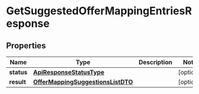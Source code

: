 
# GetSuggestedOfferMappingEntriesResponse

## Properties
| Name | Type | Description | Notes |
| ------------ | ------------- | ------------- | ------------- |
| **status** | [**ApiResponseStatusType**](ApiResponseStatusType.md) |  |  [optional] |
| **result** | [**OfferMappingSuggestionsListDTO**](OfferMappingSuggestionsListDTO.md) |  |  [optional] |




